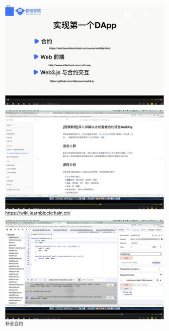 ![](./img/2022-01-10-08-59-47.png)

![](./img/2022-01-10-10-15-17.png)
https://wiki.learnblockchain.cn/

![](./img/2022-01-10-10-16-34.png)
补全合约